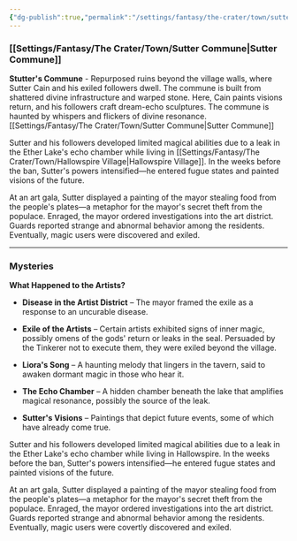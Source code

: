 ```yaml
---
{"dg-publish":true,"permalink":"/settings/fantasy/the-crater/town/sutter-commune/","tags":["#Region/TheCrater/Town","SutterCane","Region/TheCrater"]}
---
```


### [[Settings/Fantasy/The Crater/Town/Sutter Commune\|Sutter Commune]]


**Stutter's Commune** - Repurposed ruins beyond the village walls, where Sutter Cain and his exiled followers dwell. The commune is built from shattered divine infrastructure and warped stone. Here, Cain paints visions return, and his followers craft dream-echo sculptures. The commune is haunted by whispers and flickers of divine resonance.
[[Settings/Fantasy/The Crater/Town/Sutter Commune\|Sutter Commune]]

Sutter and his followers developed limited magical abilities due to a leak in the Ether Lake's echo chamber while living in [[Settings/Fantasy/The Crater/Town/Hallowspire Village\|Hallowspire Village]]. In the weeks before the ban, Sutter's powers intensified—he entered fugue states and painted visions of the future.

At an art gala, Sutter displayed a painting of the mayor stealing food from the people's plates—a metaphor for the mayor's secret theft from the populace. Enraged, the mayor ordered investigations into the art district. Guards reported strange and abnormal behavior among the residents. Eventually, magic users were discovered and exiled.

---

### Mysteries

**What Happened to the Artists?**

- **Disease in the Artist District** – The mayor framed the exile as a response to an uncurable disease.
    
- **Exile of the Artists** – Certain artists exhibited signs of inner magic, possibly omens of the gods' return or leaks in the seal. Persuaded by the Tinkerer not to execute them, they were exiled beyond the village.
    
- **Liora's Song** – A haunting melody that lingers in the tavern, said to awaken dormant magic in those who hear it.
    
- **The Echo Chamber** – A hidden chamber beneath the lake that amplifies magical resonance, possibly the source of the leak.
    
- **Sutter's Visions** – Paintings that depict future events, some of which have already come true.
    

Sutter and his followers developed limited magical abilities due to a leak in the Ether Lake's echo chamber while living in Hallowspire. In the weeks before the ban, Sutter's powers intensified—he entered fugue states and painted visions of the future.

At an art gala, Sutter displayed a painting of the mayor stealing food from the people's plates—a metaphor for the mayor's secret theft from the populace. Enraged, the mayor ordered investigations into the art district. Guards reported strange and abnormal behavior among the residents. Eventually, magic users were covertly discovered and exiled.


